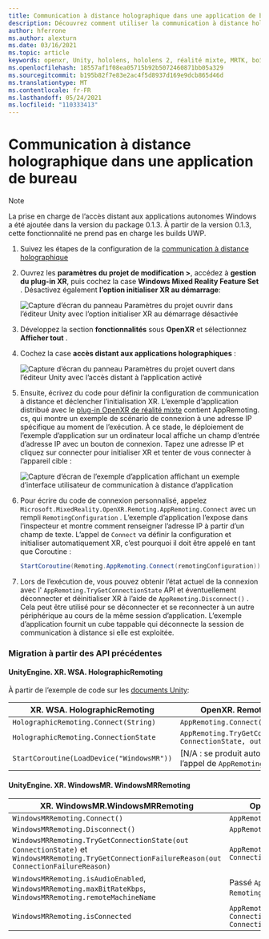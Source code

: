 ```yaml
---
title: Communication à distance holographique dans une application de bureau
description: Découvrez comment utiliser la communication à distance holographique dans une application de bureau avec OpenXR.
author: hferrone
ms.author: alexturn
ms.date: 03/16/2021
ms.topic: article
keywords: openxr, Unity, hololens, hololens 2, réalité mixte, MRTK, boîte à outils de réalité mixte, réalité augmentée, réalité virtuelle, casques de réalité mixte, apprentissage, didacticiel, prise en main, communication à distance holographique, Bureau
ms.openlocfilehash: 18557af1f08ea05715b92b5072460871bb05a329
ms.sourcegitcommit: b195b82f7e83e2ac4f5d8937d169e9dcb865d46d
ms.translationtype: MT
ms.contentlocale: fr-FR
ms.lasthandoff: 05/24/2021
ms.locfileid: "110333413"
---
```

# <a name="holographic-remoting-in-desktop-app"></a>Communication à distance holographique dans une application de bureau

> [!NOTE]
> La prise en charge de l’accès distant aux applications autonomes Windows a été ajoutée dans la version du package 0.1.3.
> À partir de la version 0.1.3, cette fonctionnalité ne prend pas en charge les builds UWP.

1. Suivez les étapes de la configuration de la [communication à distance holographique](unity-play-mode.md#holographic-remoting-setup)
2. Ouvrez les **paramètres du projet de modification >**, accédez à **gestion du plug-in XR**, puis cochez la case **Windows Mixed Reality Feature Set** . Désactivez également **l’option initialiser XR au démarrage**:

    ![Capture d’écran du panneau Paramètres du projet ouvrir dans l’éditeur Unity avec l’option initialiser XR au démarrage désactivée](images/openxr-features-img-02-app.png)

3. Développez la section **fonctionnalités** sous **OpenXR** et sélectionnez **Afficher tout** .
4. Cochez la case **accès distant aux applications holographiques** :

    ![Capture d’écran du panneau Paramètres du projet ouvert dans l’éditeur Unity avec l’accès distant à l’application activé](images/openxr-features-img-03-app.png)

5. Ensuite, écrivez du code pour définir la configuration de communication à distance et déclencher l’initialisation XR. L’exemple d’application distribué avec le [plug-in OpenXR de réalité mixte](openxr-getting-started.md#unity-sample-projects-for-openxr-and-hololens-2) contient AppRemoting. cs, qui montre un exemple de scénario de connexion à une adresse IP spécifique au moment de l’exécution. À ce stade, le déploiement de l’exemple d’application sur un ordinateur local affiche un champ d’entrée d’adresse IP avec un bouton de connexion. Tapez une adresse IP et cliquez sur connecter pour initialiser XR et tenter de vous connecter à l’appareil cible :

    ![Capture d’écran de l’exemple d’application affichant un exemple d’interface utilisateur de communication à distance d’application](images/openxr-sample-app-remoting.png)

6. Pour écrire du code de connexion personnalisé, appelez `Microsoft.MixedReality.OpenXR.Remoting.AppRemoting.Connect` avec un rempli `RemotingConfiguration` . L’exemple d’application l’expose dans l’inspecteur et montre comment renseigner l’adresse IP à partir d’un champ de texte. L’appel de `Connect` va définir la configuration et initialiser automatiquement XR, c’est pourquoi il doit être appelé en tant que Coroutine :

    ``` cs
    StartCoroutine(Remoting.AppRemoting.Connect(remotingConfiguration));
    ```

7. Lors de l’exécution de, vous pouvez obtenir l’état actuel de la connexion avec l' `AppRemoting.TryGetConnectionState` API et éventuellement déconnecter et déinitialiser XR à l’aide de `AppRemoting.Disconnect()` . Cela peut être utilisé pour se déconnecter et se reconnecter à un autre périphérique au cours de la même session d’application. L’exemple d’application fournit un cube tappable qui déconnecte la session de communication à distance si elle est exploitée.

### <a name="migration-from-previous-apis"></a>Migration à partir des API précédentes

#### <a name="unityenginexrwsaholographicremoting"></a>UnityEngine. XR. WSA. HolographicRemoting

À partir de l’exemple de code sur les [documents Unity](https://docs.unity3d.com/2018.4/Documentation/ScriptReference/XR.WSA.HolographicRemoting.html):

| XR. WSA. HolographicRemoting | OpenXR. Remoting. AppRemoting |
| ---- | ---- |
| `HolographicRemoting.Connect(String)` | `AppRemoting.Connect(RemotingConfiguration)` |
| `HolographicRemoting.ConnectionState` | `AppRemoting.TryGetConnectionState(out ConnectionState, out DisconnectReason)`|
| `StartCoroutine(LoadDevice("WindowsMR"))`| [N/A : se produit automatiquement lors de l’appel de `AppRemoting.Connect` ]  |

#### <a name="unityenginexrwindowsmrwindowsmrremoting"></a>UnityEngine. XR. WindowsMR. WindowsMRRemoting

| XR. WindowsMR.WindowsMRRemoting | OpenXR. Remoting. AppRemoting |
| ---- | ---- |
| `WindowsMRRemoting.Connect()` | `AppRemoting.Connect(RemotingConfiguration)` |
| `WindowsMRRemoting.Disconnect()` | `AppRemoting.Disconnect()` |
| `WindowsMRRemoting.TryGetConnectionState(out ConnectionState)` et `WindowsMRRemoting.TryGetConnectionFailureReason(out ConnectionFailureReason)`| `AppRemoting.TryGetConnectionState(out ConnectionState, out DisconnectReason)`|
| `WindowsMRRemoting.isAudioEnabled`, `WindowsMRRemoting.maxBitRateKbps`, `WindowsMRRemoting.remoteMachineName` | Passé `AppRemoting.Connect` par le biais du `RemotingConfiguration` struct |
| `WindowsMRRemoting.isConnected` | `AppRemoting.TryGetConnectionState(out ConnectionState state, out _) && state == ConnectionState.Connected`